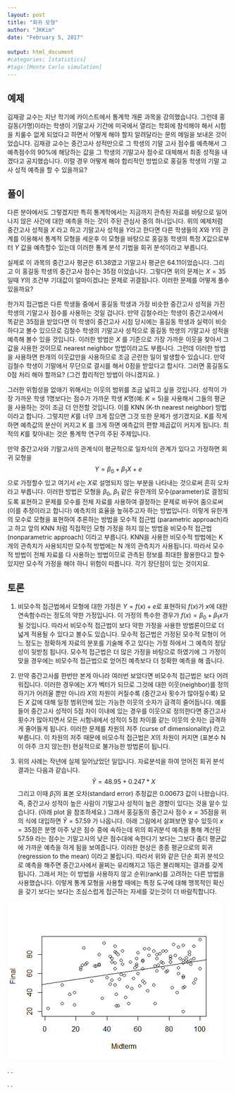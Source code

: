 ```yaml
---
layout: post 
title: "회귀 모형"
author: "JKKim"
date: "February 5, 2017"

output: html_document
#categories: [statistics]
#tags:[Monte Carlo simulation]
---
```


## 예제 

김재광 교수는 지난 학기에 카이스트에서 통계학 개론 과목을 강의했습니다. 그런데 홍길동(가명)이라는 학생이 기말고사 기간에 미국에서 열리는 학회에 참석해야 해서 시험을 치룰수 없게 되었다고 하면서 어떻게 해야 할지 알려달라는 문의 메일을 보내온 것이었습니다. 김재광 교수는 중간고사 성적만으로 그 학생의 기말 고사 점수를 예측해서 그 예측점수의 90%에 해당하는 값을 그 학생의 기말고사 점수로 대체해서 최종 성적을 내겠다고 공지했습니다. 이럴 경우 어떻게 해야 합리적인 방법으로 홍길동 학생의 기말 고사 성적  예측을 할 수 있을까요? 





## 풀이  

다른 분야에서도 그렇겠지만 특히 통계학에서는 지금까지 관측된 자료를 바탕으로 일어나지 않은 사건에 대한 예측을 하는 것이 주된 관심사 중의 하나입니다. 위의 예제처럼 중간고사 성적을 $X$ 라고 하고 기말고사 성적을 $Y$라고 한다면 다른 학생들의 $X$와 $Y$의 관계를 이용해서 통계적 모형을 세운후 이 모형을 바탕으로 홍길동 학생의 특정 $X$값으로부터 $Y$ 값을 예측할수 있는데 이러한 통계 분석 기법을 회귀 분석이라고 부릅니다. 

실제로 이 과목의 중간고사 평균은 $61.38$였고 기말고사 평균은 $64.11$이었습니다. 그리고 이 홍길동 학생의 중간고사 점수는 35점 이었습니다. 그렇다면 위의 문제는 $X=35$일때 $Y$의 조건부 기대값이 얼마이겠냐는 문제로 귀결됩니다. 이러한 문제를 어떻게 풀수 있을까요? 

한가지 접근법은 다른 학생들 중에서 홍길동 학생과 가장 비슷한 중간고사 성적을 가진 학생의 기말고사 점수를 사용하는 것일 겁니다. 만약 김철수라는 학생이  중간고사에서 똑같은 $35$점을 받았다면 이 학생이 중간고사 시점 당시에는 홍길동 학생과 실력이 비슷하다고 볼수 있으므로 김철수 학생의 기말고사 성적으로 홍길동 학생의 기말고사 성적을 예측해 볼수 있을 것입니다. 이러한 방법은 $X$ 를 기준으로 가장 가까운 이웃을 찾아서 그 값을 사용한 것이므로  nearest neighbor 방법이라고도 부릅니다. 그런데 이러한 방법을 사용하면 한개의 이웃값만을 사용하므로 조금 곤란한 일이 발생할수 있습니다. 만약 김철수 학생이 기말에서 무단으로 결시를 해서 0점을 받았다고  합시다. 그러면 홍길동도 0점 처리 해야 할까요? (그건 합리적인 방법이 아니겠지요. ) 

그러한 위험성을 없애기 위해서는 이웃의 범위를 조금 넓히고 싶을 것입니다. 성적이 가장 가까운 학생 1명보다는 점수가 가까운 학생 $K$명(예: $K=5$)을 사용해서 그들의 평균을 사용하는 것이 조금 더 안전할 것입니다. 이를 KNN (K-th nearest neighbor) 방법이라고 합니다. 그렇지만 $K$를 너무 크게 잡으면 그것 또한 문제가 생기겠지요. K를 작게 하면 예측값의 분산이 커지고 K 를 크게 하면 예측값의 편향 제곱값이 커지게 됩니다. 최적의 $K$를 찾아내는 것은 통계학 연구의 주된 주제입니다. 

만약 중간고사와 기말고사의 관계식이 평균적으로 일차식의 관계가 있다고 가정하면 회귀 모형을 
$$ Y = \beta_0 + \beta_1 X + e $$
으로 가정할수 있고 여기서 $e$는 $X$로 설명되지 않는 부분을 나타내는 것으로써 흔히 오차라고 부릅니다. 이러한 방법은 모형을 $\beta_0$, $\beta_1$ 같은 유한개의 모수(parameter)로 결정되도록  표현하고 문제를  모수를 전체 자료를 사용하여 결정하는 문제로 바꾸어 줌으로써 (이를 추정이라고 합니다) 예측치의 효율을 높혀주고자 하는 방법입니다. 이렇게 유한개의 모수로 모형을 표현하여 추론하는 방법을 모수적 접근법 (parametric approach)라고 하고 앞의 KNN 처럼 직접적인 모형 가정을 하지 않는 방법을 비모수적 접근법 (nonparametric approach) 이라고 부릅니다. KNN을 사용한 비모수적 방법에는 K 개의 관측치가 사용되지만 모수적 방법에는 N 개의 관측치가 사용됩니다. 따라서 모수적 방법이 전체 자료를 다 사용하는 방법이므로 관측된 정보를 최대한 활용한다고 할수 있지만 모수적 가정을 해야 하니 위험이 따릅니다. 각기 장단점이 있는 것이지요. 









## 토론

1. 비모수적 접근법에서 모형에 대한 가정은 $Y=f(x)+ e$로 표현하되 $f(x)$가 $x$에 대한 연속함수라는 정도의 약한 가정입니다. 이 가정의 특수한 경우가 $f(x)=\beta_0+ \beta_1 x$가 될 것입니다. 따라서 비모수적 접근법이 보다 약한 가정을 사용한 방법론이므로 더 넓게 적용될 수 있다고 볼수도 있습니다. 모수적 접근법은 가정된 모수적 모형이 어느 정도는 정확하게 자료의 분포를 기술해 주고 있다는 가정 하에서 그 예측의 정당성이 뒷받침 됩니다. 모수적 접근법은 더 많은 가정을 바탕으로 하였기에 그 가정이 맞을 경우에는 비모수적 접근법으로 얻어진 예측보다 더 정확한 예측을 해 줍니다. 



2. 만약 중간고사를 한번만 본게 아니라 여러번 보았다면 비모수적 접근법은 보다 어려워집니다. 이러한 경우에는 $X$가 벡터가 되므로 그것에 대한 이웃(neighbor)를 정의하기가 어려울 뿐만 아니라 $X$의 차원이 커질수록 
(중간고사 횟수가 많아질수록) 모든 $X$ 값에 대해 일정 범위안에 있는 가능한 이웃의 숫자가 급격히 줄어듭니다. 예를 들어 중간고사 성적이 5점 차이 이내에 있는 경우를 이웃으로 정의한다면 중간고사 횟수가 많아지면서 모든 시험내에서 성적이 5점 차이를 같는 이웃의 숫자는 급격하게 줄어들게 됩니다. 이러한 문제를 차원의 저주 (curse of dimensionality) 라고 부릅니다. 이 차원의 저주 때문에 비모수적 접근법은 $X$의 차원이 커지면 (표본수 N 이 아주 크지 않는한) 현실적으로 불가능한 방법론이 됩니다. 




3. 위의 사례는 작년에 실제 일어났었던 일입니다. 자료분석을 하여 얻어진 회귀 분석 결과는 다음과 같습니다. 
$$ \hat{Y} = 48.95 + 0.247 * X$$
그리고 이때 $\hat{\beta}_1$의 표본 오차(standard error) 추정값은 0.00673 값이 나왔습니다. 즉, 중간고사 성적이 높은 사람이 기말고사 성적이 높은 경향이 있다는 것을 알수 있습니다. (아래 plot 을 참조하세요.)  그래서 홍길동의 중간고사 점수 $x=35$점을 위의 식에 대입하면 $\hat{Y}=57.59$ 가 나옵니다. 아래 그림에서 살펴보면 알수 있듯이 $x=35$점은 분명 아주 낮은 점수 중에 속하는데 위의 회귀분석 예측을 통해 계산된 57.59 라는 점수는 기말고사의 낮은 점수대에 속한다기 보다는 그보다 좀더 평균값에 가까운 예측을 하게 됨을 보여줍니다. 이러한 현상은 종종 평균으로의 회귀(regression to the mean) 이라고 불립니다. 따라서 위와 같은 단순 회귀 분석으로 예측을 해주면 중간고사에서 꼴찌는 유리해지고 1등은 불리해지는 결과를 갖게 됩니다. 그래서 저는 이 방법을 사용하지 않고 순위(rank)를 고려하는 다른 방법을 사용했습니다. 이렇게 통계 모형을 사용할 때에는 특정 도구에 대해 맹목적인 확신을 갖기 보다는 보다는  조심스럽게 접근하는 자세를 갖는것이 더 바람직합니다. 




![](regression1.png)


.
.





.
.







